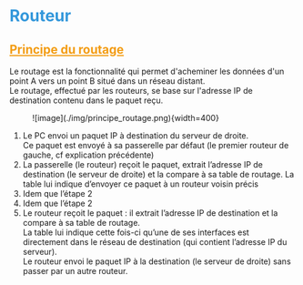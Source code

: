 # <span style="color: #3498DB;">Routeur</span>

## <span style="color: #F39C12;"><u>Principe du routage</u></span>

Le routage est la fonctionnalité qui permet d'acheminer les données d'un point A vers un point B situé dans un réseau distant.  
Le routage, effectué par les routeurs, se base sur l'adresse IP de destination contenu dans le paquet reçu.  

<figure markdown="1">
![image](./img/principe_routage.png){width=400}
</figure>

1. Le PC envoi un paquet IP à destination du serveur de droite.  
   Ce paquet est envoyé à sa passerelle par défaut (le premier routeur de gauche, cf explication précédente)
2. La passerelle (le routeur) reçoit le paquet, extrait l’adresse IP de destination (le serveur de droite) et la compare à sa table de routage. La table lui indique d’envoyer ce paquet à un routeur voisin précis
3. Idem que l’étape 2
4. Idem que l’étape 2
5. Le routeur reçoit le paquet : il extrait l’adresse IP de destination et la compare à sa table de routage.  
   La table lui indique cette fois-ci qu’une de ses interfaces est directement dans le réseau de destination (qui contient l’adresse IP du serveur).  
   Le routeur envoi le paquet IP à la destination (le serveur de droite) sans passer par un autre routeur.  


